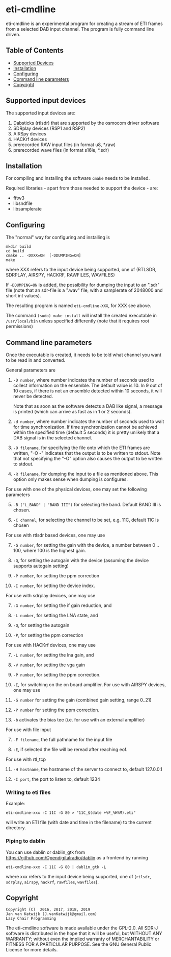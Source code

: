
# eti-cmdline

eti-cmdline is an experimental program for creating a stream of ETI frames 
from a selected DAB input channel. The program is fully command line driven.

## Table of Contents

* [Supported Devices](#supported-input-devices)
* [Installation](#installation)
* [Configuring](#configuring)
* [Command line parameters](#command-line-parameters)
* [Copyright](#copyright)

## Supported input devices

The supported input devices are:

1. Dabsticks (rtlsdr) that are supported by the osmocom driver software
2. SDRplay devices (RSP1 and RSP2)
3. AIRSpy devices
4. HACKrf devices
5. prerecorded RAW input files (in format u8, \*.raw)
6. prerecorded wave files (in format s16le, \*.sdr)

## Installation

For compiling and installing the software `cmake` needs to be installed. 

Required libraries - apart from those needed to support the device - are:

* fftw3
* libsndfile
* libsamplerate

## Configuring

The "normal" way for configuring and installing is 

   	mkdir build
  	cd build
   	cmake .. -DXXX=ON  [-DDUMPING=ON]
   	make

where XXX refers to the input device being supported, one of 
(RTLSDR, SDRPLAY, AIRSPY, HACKRF, RAWFILES, WAVFILES)

If `-DDUMPING=ON` is added, the possibility for dumping the input to an ".sdr" 
file (note that an sdr-file is a ".wav" file, with a samplerate of 2048000 
and short int values).

The resulting program is named `eti-cmdline-XXX`, for XXX see above.

The command `(sudo) make install` will install the created executable in 
`/usr/local/bin` unless specified differently (note that it requires root permissions)


## Command line parameters

Once the executable is created, it needs to be told what channel you want to be read in and converted.

General parameters are

1. `-D number`, where number indicates the number of seconds used to collect information 
   on the ensemble. The default value is 10. In 9 out of 10 cases, if there is not an 
   ensemble detected within 10 seconds, it will never be detected.
   
   Note that as soon as the software detects a DAB like signal, a message
   is printed (which can arrive as fast as in 1 or 2 seconds).
2. `-d number`, where number indicates the number of seconds used to wait for
    time synchronization. If time synchronization cannot be achieved within
    the specified time (default 5 seconds) it is pretty unlikely that a
   DAB signal is in the selected channel.
3. `-O filename`, for specifying the file onto which the ETI frames are written,
   "-O -" indicates that the output is to be written to stdout. Note that
   not specifying the "-O" option also causes the output to be written
   to stdout.

4. `-R filename`, for dumping the input to a file as mentioned above. This
   option only makes sense when dumping is configures.

For use with one of the physical devices, one may set the following parameters

5. `-B ("L_BAND" | "BAND III")` for selecting the band. Default BAND III is chosen.

6. `-C channel`,  for selecting the channel to be set, e.g. 11C, default 11C
   is chosen

For use with rtlsdr based devices, one may use

7. `-G number`, for setting the gain with the device, a number between 0 .. 100,
   where 100 is the highest gain.

8. `-Q`, for setting the autogain with the device (assuming the device supports
   autogain setting)

9. `-P number`, for setting the ppm correction

10. `-I number`, for setting the device index. 

For use with sdrplay devices, one may use

7. `-G number`, for setting the if gain reduction, and

8. `-L number`, for setting the LNA state, and

9. `-Q`, for setting the autogain

10. `-P`, for setting the ppm correction

For use with HACKrf devices, one may use

7. `-L number`, for setting the lna gain, and

8. `-V number`, for setting the vga gain

9. `-P number`, for setting the ppm correction.

10. `-E`, for switching on the on board amplifier.
For use with AIRSPY devices, one may use

7. `-G number` for setting the gain (combined gain setting, range 0..21)

8. `-P number` for setting the ppm correction.

9. `-b` activates the bias tee (i.e. for use with an external amplifier)


For use with file input 

7. `-F filename`, the full pathname for the input file

8. `-E`, if selected the file will be reread after reaching eof.

For use with rtl_tcp

11. `-H hostname`, the hostname of the server to connect to, default 127.0.0.1

12. `-I port`, the port to listen to, default 1234


### Writing to eti files

Example:

	eti-cmdline-xxx -C 11C -G 80 > "11C_$(date +%F_%H%M).eti"
	
will write an ETI file (with date and time in the filename) to the current directory.

### Piping to dablin

You can use dablin or dablin_gtk from https://github.com/Opendigitalradio/dablin as a frontend by running
     
	eti-cmdline-xxx -C 11C -G 80 | dablin_gtk -L
     
where xxx refers to the input device being supported, one of (`rtlsdr`, `sdrplay`, `airspy`, `hackrf`, `rawfiles`, `wavfiles`).

## Copyright

	Copyright (C)  2016, 2017, 2018, 2019
	Jan van Katwijk (J.vanKatwijk@gmail.com)
	Lazy Chair Programming

The eti-cmdline software is made available under the GPL-2.0.
All SDR-J software is distributed in the hope that it will be useful,
but WITHOUT ANY WARRANTY; without even the implied warranty of
MERCHANTABILITY or FITNESS FOR A PARTICULAR PURPOSE.
 See the GNU General Public License for more details.

